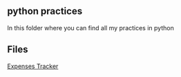 ## python practices
In this folder where you can find all my practices in python

## Files
[Expenses Tracker](Expenses%20Tracker/tracker.py)
